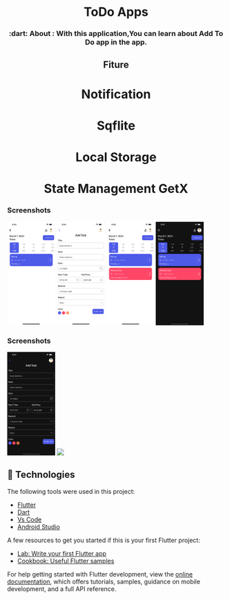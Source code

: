 <h1 align="center">ToDo Apps</h1>

<h3 align="center">
   :dart: About : 
  With this application,You can learn about Add To Do app in the app.
</h3>

<h2 align="center">Fiture</h2>
<h1 align="center">Notification </h1>
<h1 align="center">Sqflite </h1>
<h1 align="center">Local Storage </h1>
<h1 align="center">State Management GetX </h1>

### Screenshots     
<img src="assets/screenshot/home_light.png" width="22%" /> <img src="assets/screenshot/add_task_light.png" width="22%" /> <img src="assets/screenshot/home_get_data.png" width="22%" />
<img src="assets/screenshot/home_dark.png" width="22%" />

### Screenshots
<img src="assets/screenshot/add_dark.png" width="22%" /> <img src="assets/screenshots/home1.png" width="22%" />
## :rocket: Technologies

The following tools were used in this project:

- [Flutter](https://flutter.dev/)
- [Dart](https://dart.dev/)
- [Vs Code](https://code.visualstudio.com/)
- [Android Studio](https://developer.android.com/studio?gclid=Cj0KCQiAyJOBBhDCARIsAJG2h5eL8TqlTcYWCGcBIPw1fvDCI8-HFaYlvzdfH8GUd_-j9kX9SbFTTJkaAo3MEALw_wcB&gclsrc=aw.ds)

A few resources to get you started if this is your first Flutter project:

- [Lab: Write your first Flutter app](https://docs.flutter.dev/get-started/codelab)
- [Cookbook: Useful Flutter samples](https://docs.flutter.dev/cookbook)

For help getting started with Flutter development, view the
[online documentation](https://docs.flutter.dev/), which offers tutorials,
samples, guidance on mobile development, and a full API reference.
